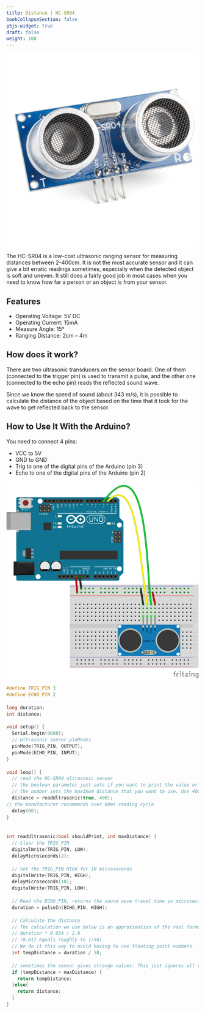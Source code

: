 ```yaml
---
title: Distance | HC-SR04
bookCollapseSection: false
p5js-widget: true
draft: false
weight: 100
---
```


![Ultrasonic Sensor HC-SR04](./images/hc-sr04.jpg)

The HC-SR04 is a low-cost ultrasonic ranging sensor for measuring distances between 2–400cm. It is not the most accurate sensor and it can give a bit erratic readings sometimes, especially when the detected object is soft and uneven. It still does a fairly good job in most cases when you need to know how far a person or an object is from your sensor.

## Features

- Operating Voltage: 5V DC
- Operating Current: 15mA
- Measure Angle: 15°
- Ranging Distance: 2cm – 4m

## How does it work?

There are two ultrasonic transducers on the sensor board. One of them (connected to the trigger pin) is used to transmit a pulse, and the other one (connected to the echo pin) reads the reflected sound wave.

Since we know the speed of sound (about 343 m/s), it is possible to calculate the distance of the object based on the time that it took for the wave to get reflected back to the sensor.

## How to Use It With the Arduino?

You need to connect 4 pins:

- VCC to 5V
- GND to GND
- Trig to one of the digital pins of the Arduino (pin 3)
- Echo to one of the digital pins of the Arduino (pin 2)

[![Ultrasonic pins](./images/hc-sr04_bb.png)](./images/hc-sr04_bb.png)

```c
#define TRIG_PIN 3
#define ECHO_PIN 2

long duration;
int distance;

void setup() {
  Serial.begin(9600);
  // Ultrasonic sensor pinModes
  pinMode(TRIG_PIN, OUTPUT);
  pinMode(ECHO_PIN, INPUT);
}

void loop() {
  // read the HC-SR04 ultrasonic sensor
  // the boolean parameter just sets if you want to print the value or not
  // the number sets the maximum distance that you want to use. Use 400 or lower.
  distance = readUltrasonic(true, 400);
// the manufacturer recommends over 60ms reading cycle
  delay(60);
}


int readUltrasonic(bool shouldPrint, int maxDistance) {
  // Clear the TRIG_PIN
  digitalWrite(TRIG_PIN, LOW);
  delayMicroseconds(2);

  // Set the TRIG_PIN HIGH for 10 microseconds
  digitalWrite(TRIG_PIN, HIGH);
  delayMicroseconds(10);
  digitalWrite(TRIG_PIN, LOW);

  // Read the ECHO_PIN, returns the sound wave travel time in microseconds
  duration = pulseIn(ECHO_PIN, HIGH);

  // Calculate the distance
  // The calculation we use below is an approximation of the real formula:
  // duration * 0.034 / 2.0
  // (0.017 equals roughly to 1/58)
  // We do it this way to avoid having to use floating point numbers.
  int tempDistance = duration / 58;

  // sometimes the sensor gives strange values. This just ignores all values larger than the maxDistance.
  if (tempDistance < maxDistance) {
    return tempDistance;
  }else{
    return distance;
  }
}
```